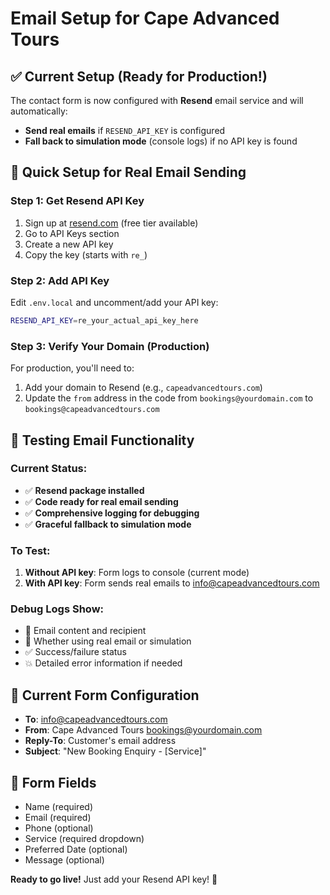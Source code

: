 # Email Setup for Cape Advanced Tours

## ✅ Current Setup (Ready for Production!)
The contact form is now configured with **Resend** email service and will automatically:
- **Send real emails** if `RESEND_API_KEY` is configured
- **Fall back to simulation mode** (console logs) if no API key is found

## 🚀 Quick Setup for Real Email Sending

### Step 1: Get Resend API Key
1. Sign up at [resend.com](https://resend.com) (free tier available)
2. Go to API Keys section
3. Create a new API key
4. Copy the key (starts with `re_`)

### Step 2: Add API Key
Edit `.env.local` and uncomment/add your API key:
```bash
RESEND_API_KEY=re_your_actual_api_key_here
```

### Step 3: Verify Your Domain (Production)
For production, you'll need to:
1. Add your domain to Resend (e.g., `capeadvancedtours.com`)
2. Update the `from` address in the code from `bookings@yourdomain.com` to `bookings@capeadvancedtours.com`

## 🧪 Testing Email Functionality

### Current Status:
- ✅ **Resend package installed**
- ✅ **Code ready for real email sending**
- ✅ **Comprehensive logging for debugging**
- ✅ **Graceful fallback to simulation mode**

### To Test:
1. **Without API key**: Form logs to console (current mode)
2. **With API key**: Form sends real emails to info@capeadvancedtours.com

### Debug Logs Show:
- 📧 Email content and recipient
- 🚀 Whether using real email or simulation
- ✅ Success/failure status
- 💥 Detailed error information if needed

## 📧 Current Form Configuration
- **To**: info@capeadvancedtours.com
- **From**: Cape Advanced Tours <bookings@yourdomain.com>
- **Reply-To**: Customer's email address
- **Subject**: "New Booking Enquiry - [Service]"

## 🔧 Form Fields
- Name (required)
- Email (required) 
- Phone (optional)
- Service (required dropdown)
- Preferred Date (optional)
- Message (optional)

**Ready to go live!** Just add your Resend API key! 🎉